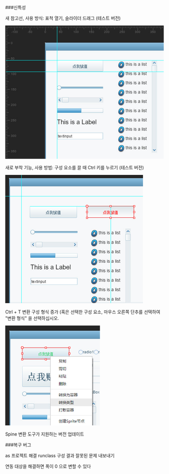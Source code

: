 ###신특성

새 참고선, 사용 방식: 표척 열기, 슬라이더 드래그 (테스트 버전)

![line](imgs/line.jpg)



새로 부착 기능, 사용 방법: 구성 요소를 끌 때 Ctrl 키를 누르기 (테스트 버전)

![duiqi](imgs/duiqi.jpg)



Ctrl + T 변환 구성 형식 증가 (혹은 선택한 구성 요소, 마우스 오른쪽 단추를 선택하여 "변환 형식" 을 선택하십시오.

![zhuanhuan](imgs/zhuanhuan.jpg)



Spine 변환 도구가 지원하는 버전 업데이트

###복구 버그

as 프로젝트 해결 runclass 구성 결과 잘못된 문제 내보내기

연동 대상을 해결하면 폭이 0 으로 변할 수 있다

